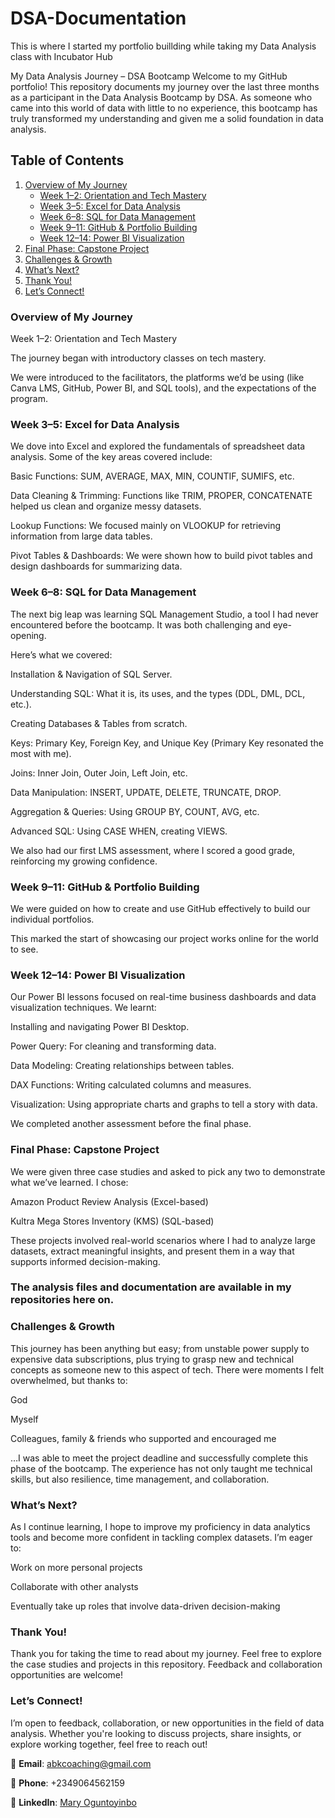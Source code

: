 # DSA-Documentation

This is where I started my portfolio buillding while taking my Data Analysis class with Incubator Hub

My Data Analysis Journey – DSA Bootcamp
Welcome to my GitHub portfolio! This repository documents my journey over the last three months as a participant in the Data Analysis Bootcamp by DSA. As someone who came into this world of data with little to no experience, this bootcamp has truly transformed my understanding and given me a solid foundation in data analysis.


## Table of Contents

1. [Overview of My Journey](#overview-of-my-journey)  
   - [Week 1–2: Orientation and Tech Mastery](#week-1–2-orientation-and-tech-mastery)  
   - [Week 3–5: Excel for Data Analysis](#week-3–5-excel-for-data-analysis)  
   - [Week 6–8: SQL for Data Management](#week-6–8-sql-for-data-management)  
   - [Week 9–11: GitHub & Portfolio Building](#week-9–11-github--portfolio-building)  
   - [Week 12–14: Power BI Visualization](#week-12–14-power-bi-visualization)  
2. [Final Phase: Capstone Project](#-final-phase-capstone-project)  
3. [Challenges & Growth](#-challenges--growth)  
4. [What’s Next?](#-whats-next)  
5. [Thank You!](#-thank-you)
6. [Let’s Connect!](#-let's-connect)



### Overview of My Journey

Week 1–2: Orientation and Tech Mastery

The journey began with introductory classes on tech mastery. 

We were introduced to the facilitators, the platforms we’d be using (like Canva LMS, GitHub, Power BI, and SQL tools), and the expectations of the program.

### Week 3–5: Excel for Data Analysis

We dove into Excel and explored the fundamentals of spreadsheet data analysis. Some of the key areas covered include:

Basic Functions: SUM, AVERAGE, MAX, MIN, COUNTIF, SUMIFS, etc.

Data Cleaning & Trimming: Functions like TRIM, PROPER, CONCATENATE helped us clean and organize messy datasets.

Lookup Functions: We focused mainly on VLOOKUP for retrieving information from large data tables.

Pivot Tables & Dashboards: We were shown how to build pivot tables and design dashboards for summarizing data.

### Week 6–8: SQL for Data Management
The next big leap was learning SQL Management Studio, a tool I had never encountered before the bootcamp. It was both challenging and eye-opening. 

Here’s what we covered:

Installation & Navigation of SQL Server.

Understanding SQL: What it is, its uses, and the types (DDL, DML, DCL, etc.).

Creating Databases & Tables from scratch.

Keys: Primary Key, Foreign Key, and Unique Key (Primary Key resonated the most with me).

Joins: Inner Join, Outer Join, Left Join, etc.

Data Manipulation: INSERT, UPDATE, DELETE, TRUNCATE, DROP.

Aggregation & Queries: Using GROUP BY, COUNT, AVG, etc.

Advanced SQL: Using CASE WHEN, creating VIEWS.

We also had our first LMS assessment, where I scored a good grade, reinforcing my growing confidence.

### Week 9–11: GitHub & Portfolio Building

We were guided on how to create and use GitHub effectively to build our individual portfolios. 

This marked the start of showcasing our project works online for the world to see.

### Week 12–14: Power BI Visualization

Our Power BI lessons focused on real-time business dashboards and data visualization techniques. We learnt:

Installing and navigating Power BI Desktop.

Power Query: For cleaning and transforming data.

Data Modeling: Creating relationships between tables.

DAX Functions: Writing calculated columns and measures.

Visualization: Using appropriate charts and graphs to tell a story with data.

We completed another assessment before the final phase.

### Final Phase: Capstone Project

We were given three case studies and asked to pick any two to demonstrate what we’ve learned. I chose:

Amazon Product Review Analysis (Excel-based)

Kultra Mega Stores Inventory (KMS) (SQL-based)

These projects involved real-world scenarios where I had to analyze large datasets, extract meaningful insights, and present them in a way that supports informed decision-making.

### The analysis files and documentation are available in my repositories here on.

### Challenges & Growth

This journey has been anything but easy; from unstable power supply to expensive data subscriptions, plus trying to grasp new and technical concepts as someone new to this aspect of tech. There were moments I felt overwhelmed, but thanks to:

God

Myself

Colleagues, family & friends who supported and encouraged me

…I was able to meet the project deadline and successfully complete this phase of the bootcamp. The experience has not only taught me technical skills, but also resilience, time management, and collaboration.

### What’s Next?

As I continue learning, I hope to improve my proficiency in data analytics tools and become more confident in tackling complex datasets. I’m eager to:

Work on more personal projects

Collaborate with other analysts

Eventually take up roles that involve data-driven decision-making

### Thank You!

Thank you for taking the time to read about my journey. Feel free to explore the case studies and projects in this repository. Feedback and collaboration opportunities are welcome!

### Let’s Connect!
 
I’m open to feedback, collaboration, or new opportunities in the field of data analysis. Whether you're looking to discuss projects, share insights, or explore working together, feel free to reach out!

📧 **Email**: abkcoaching@gmail.com

📱 **Phone**: +2349064562159

🔗 **LinkedIn**: [Mary Oguntoyinbo](https://www.linkedin.com/in/maryoguntoyinbo)



